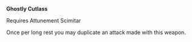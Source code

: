**Ghostly Cutlass**

Requires Attunement
Scimitar

Once per long rest you may duplicate an attack made with this weapon.